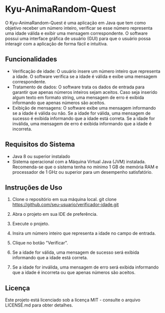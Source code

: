 # Kyu-AnimaRandom-Quest

O Kyu-AnimaRandom-Quest é uma aplicação em Java que tem como objetivo receber um número inteiro, verificar se esse número representa uma idade válida e exibir uma mensagem correspondente. O software possui uma interface gráfica de usuário (GUI) para que o usuário possa interagir com a aplicação de forma fácil e intuitiva.

## Funcionalidades

- Verificação de idade: O usuário insere um número inteiro que representa a idade. O software verifica se a idade é válida e exibe uma mensagem correspondente.
- Tratamento de dados: O software trata os dados de entrada para garantir que apenas números inteiros sejam aceitos. Caso seja inserido algum texto em formato string, uma mensagem de erro é exibida informando que apenas números são aceitos.
- Exibição de mensagens: O software exibe uma mensagem informando se a idade é válida ou não. Se a idade for válida, uma mensagem de sucesso é exibida informando que a idade está correta. Se a idade for inválida, uma mensagem de erro é exibida informando que a idade é incorreta.

## Requisitos do Sistema

- Java 8 ou superior instalado
- Sistema operacional com a Máquina Virtual Java (JVM) instalada. Recomenda-se que o sistema tenha no mínimo 1 GB de memória RAM e processador de 1 GHz ou superior para um desempenho satisfatório.

## Instruções de Uso

1. Clone o repositório em sua máquina local.
git clone https://github.com/seu-usuario/verificador-idade.git


2. Abra o projeto em sua IDE de preferência.

3. Execute o projeto.

4. Insira um número inteiro que representa a idade no campo de entrada.

5. Clique no botão "Verificar".

6. Se a idade for válida, uma mensagem de sucesso será exibida informando que a idade está correta.

7. Se a idade for inválida, uma mensagem de erro será exibida informando que a idade é incorreta ou que apenas números são aceitos.

## Licença

Este projeto está licenciado sob a licença MIT - consulte o arquivo LICENSE.md para obter detalhes.
